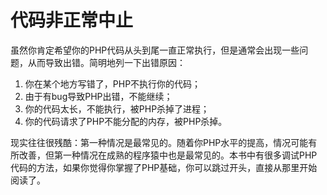 # 代码非正常中止

虽然你肯定希望你的PHP代码从头到尾一直正常执行，但是通常会出现一些问题，从而导致出错。简明地列一下出错原因：

1. 你在某个地方写错了，PHP不执行你的代码；
2. 由于有bug导致PHP出错，不能继续；
3. 你的代码太长，不能执行，被PHP杀掉了进程；
4. 你的代码请求了PHP不能分配的内存，被PHP杀掉。

现实往往很残酷：第一种情况是最常见的。随着你PHP水平的提高，情况可能有所改善，但第一种情况在成熟的程序猿中也是最常见的。本书中有很多调试PHP代码的方法，如果你觉得你掌握了PHP基础，你可以跳过开头，直接从那里开始阅读了。
